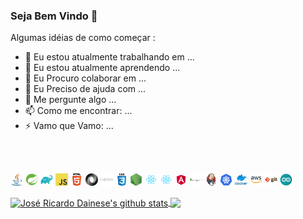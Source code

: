 ### Seja Bem Vindo 👋


Algumas idéias de como começar :

- 🔭 Eu estou atualmente trabalhando em ...
- 🌱 Eu estou atualmente aprendendo ...
- 👯 Eu Procuro colaborar em ...
- 🤔 Eu Preciso de ajuda com ...
- 💬 Me pergunte algo ...
- 📫 Como me encontrar: ...
- ⚡ Vamo que Vamo: ...

<br/>
<br/>

<code><img height="20" src="https://github.com/github/explore/blob/master/topics/java/java.png"></code>
<code><img height="20" src="https://github.com/github/explore/blob/master/topics/spring-boot/spring-boot.png"></code>
<code><img height="20" src="https://github.com/github/explore/blob/master/topics/gradle/gradle.png"></code>
<code><img height="20" src="https://github.com/github/explore/blob/master/topics/javascript/javascript.png"></code>
<code><img height="20" src="https://github.com/github/explore/blob/master/topics/html/html.png"></code>
<code><img height="20" src="https://github.com/github/explore/blob/master/topics/json/json.png"></code>
<code><img height="20" src="https://github.com/github/explore/blob/master/topics/express/express.png"></code>
<code><img height="20" src="https://github.com/github/explore/blob/master/topics/css/css.png"></code>
<code><img height="20" src="https://github.com/github/explore/blob/master/topics/nodejs/nodejs.png"></code>
<code><img height="20" src="https://github.com/github/explore/blob/master/topics/react-native/react-native.png"></code>
<code><img height="20" src="https://github.com/github/explore/blob/master/topics/react/react.png"></code>
<code><img height="20" src="https://github.com/github/explore/blob/master/topics/angular/angular.png"></code>
<code><img height="20" src="https://github.com/github/explore/blob/master/topics/mongodb/mongodb.png"></code>
<code><img height="20" src="https://github.com/github/explore/blob/master/topics/jenkins/jenkins.png"></code>
<code><img height="20" src="https://github.com/github/explore/blob/master/topics/kubernetes/kubernetes.png"></code>
<code><img height="20" src="https://github.com/github/explore/blob/master/topics/docker/docker.png"></code>
<code><img height="20" src="https://github.com/github/explore/blob/master/topics/aws/aws.png"></code>
<code><img height="20" src="https://github.com/github/explore/blob/master/topics/git/git.png"></code>
<code><img height="20" src="https://github.com/github/explore/blob/master/topics/arduino/arduino.png"></code>

<a href="https://github.com/corujaodev">
 <img align="center" src="https://github-readme-stats.vercel.app/api?username=josericardodainese&show_icons=true&theme=light&line_height=27" alt="José Ricardo Dainese's github stats"/>
</a>

<a href="https://github.com/corujaodev">
  <img align="center" src="https://github-readme-stats.vercel.app/api/top-langs/?username=josericardodainese&theme=light&hide_langs_below=1" />
</a>
